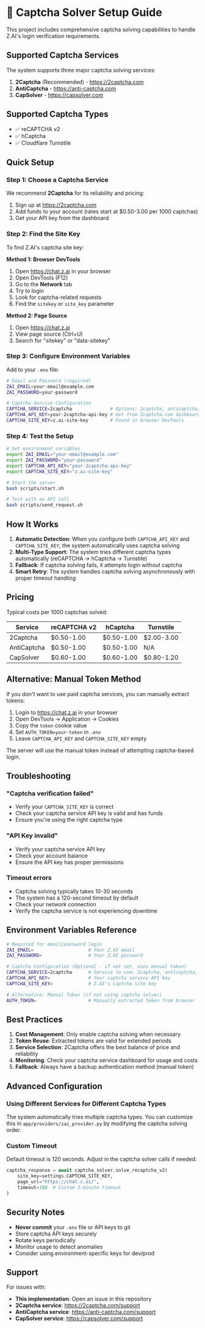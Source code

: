 # 🔐 Captcha Solver Setup Guide

This project includes comprehensive captcha solving capabilities to handle Z.AI's login verification requirements.

## Supported Captcha Services

The system supports three major captcha solving services:

1. **2Captcha** (Recommended) - https://2captcha.com
2. **AntiCaptcha** - https://anti-captcha.com  
3. **CapSolver** - https://capsolver.com

## Supported Captcha Types

- ✅ reCAPTCHA v2
- ✅ hCaptcha
- ✅ Cloudflare Turnstile

## Quick Setup

### Step 1: Choose a Captcha Service

We recommend **2Captcha** for its reliability and pricing:

1. Sign up at https://2captcha.com
2. Add funds to your account (rates start at $0.50-3.00 per 1000 captchas)
3. Get your API key from the dashboard

### Step 2: Find the Site Key

To find Z.AI's captcha site key:

**Method 1: Browser DevTools**
1. Open https://chat.z.ai in your browser
2. Open DevTools (F12)
3. Go to the **Network** tab
4. Try to login
5. Look for captcha-related requests
6. Find the `sitekey` or `site_key` parameter

**Method 2: Page Source**
1. Open https://chat.z.ai
2. View page source (Ctrl+U)
3. Search for "sitekey" or "data-sitekey"

### Step 3: Configure Environment Variables

Add to your `.env` file:

```bash
# Email and Password (required)
ZAI_EMAIL=your-email@example.com
ZAI_PASSWORD=your-password

# Captcha Service Configuration
CAPTCHA_SERVICE=2captcha              # Options: 2captcha, anticaptcha, capsolver
CAPTCHA_API_KEY=your-2captcha-api-key # Get from 2captcha.com dashboard
CAPTCHA_SITE_KEY=z.ai-site-key        # Found in browser DevTools
```

### Step 4: Test the Setup

```bash
# Set environment variables
export ZAI_EMAIL="your-email@example.com"
export ZAI_PASSWORD="your-password"
export CAPTCHA_API_KEY="your-2captcha-api-key"
export CAPTCHA_SITE_KEY="z.ai-site-key"

# Start the server
bash scripts/start.sh

# Test with an API call
bash scripts/send_request.sh
```

## How It Works

1. **Automatic Detection**: When you configure both `CAPTCHA_API_KEY` and `CAPTCHA_SITE_KEY`, the system automatically uses captcha solving
2. **Multi-Type Support**: The system tries different captcha types automatically (reCAPTCHA → hCaptcha → Turnstile)
3. **Fallback**: If captcha solving fails, it attempts login without captcha
4. **Smart Retry**: The system handles captcha solving asynchronously with proper timeout handling

## Pricing

Typical costs per 1000 captchas solved:

| Service | reCAPTCHA v2 | hCaptcha | Turnstile |
|---------|--------------|----------|-----------|
| 2Captcha | $0.50-1.00 | $0.50-1.00 | $2.00-3.00 |
| AntiCaptcha | $0.50-1.00 | $0.50-1.00 | N/A |
| CapSolver | $0.60-1.00 | $0.60-1.00 | $0.80-1.20 |

## Alternative: Manual Token Method

If you don't want to use paid captcha services, you can manually extract tokens:

1. Login to https://chat.z.ai in your browser
2. Open DevTools → Application → Cookies
3. Copy the `token` cookie value
4. Set `AUTH_TOKEN=your-token` in `.env`
5. Leave `CAPTCHA_API_KEY` and `CAPTCHA_SITE_KEY` empty

The server will use the manual token instead of attempting captcha-based login.

## Troubleshooting

### "Captcha verification failed"
- Verify your `CAPTCHA_SITE_KEY` is correct
- Check your captcha service API key is valid and has funds
- Ensure you're using the right captcha type

### "API Key invalid"
- Verify your captcha service API key
- Check your account balance
- Ensure the API key has proper permissions

### Timeout errors
- Captcha solving typically takes 10-30 seconds
- The system has a 120-second timeout by default
- Check your network connection
- Verify the captcha service is not experiencing downtime

## Environment Variables Reference

```bash
# Required for email/password login
ZAI_EMAIL=                    # Your Z.AI email
ZAI_PASSWORD=                 # Your Z.AI password

# Captcha Configuration (Optional - if not set, uses manual token)
CAPTCHA_SERVICE=2captcha      # Service to use: 2captcha, anticaptcha, capsolver
CAPTCHA_API_KEY=              # Your captcha service API key
CAPTCHA_SITE_KEY=             # Z.AI's captcha site key

# Alternative: Manual Token (if not using captcha solver)
AUTH_TOKEN=                   # Manually extracted token from browser
```

## Best Practices

1. **Cost Management**: Only enable captcha solving when necessary
2. **Token Reuse**: Extracted tokens are valid for extended periods
3. **Service Selection**: 2Captcha offers the best balance of price and reliability
4. **Monitoring**: Check your captcha service dashboard for usage and costs
5. **Fallback**: Always have a backup authentication method (manual token)

## Advanced Configuration

### Using Different Services for Different Captcha Types

The system automatically tries multiple captcha types. You can customize this in `app/providers/zai_provider.py` by modifying the captcha solving order.

### Custom Timeout

Default timeout is 120 seconds. Adjust in the captcha solver calls if needed:

```python
captcha_response = await captcha_solver.solve_recaptcha_v2(
    site_key=settings.CAPTCHA_SITE_KEY,
    page_url="https://chat.z.ai/",
    timeout=180  # Custom 3-minute timeout
)
```

## Security Notes

- **Never commit** your `.env` file or API keys to git
- Store captcha API keys securely
- Rotate keys periodically
- Monitor usage to detect anomalies
- Consider using environment-specific keys for dev/prod

## Support

For issues with:
- **This implementation**: Open an issue in this repository
- **2Captcha service**: https://2captcha.com/support
- **AntiCaptcha service**: https://anti-captcha.com/support
- **CapSolver service**: https://capsolver.com/support

